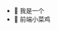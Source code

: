 - 👋 我是一个
- 👀 前端小菜鸡
<!-- - 🌱 I’m currently learning ... -->
<!-- - 💞️ I’m looking to collaborate on ... -->
<!-- - 📫 How to reach me ... -->

<!---
d-quiet/d-quiet is a ✨ special ✨ repository because its `README.md` (this file) appears on your GitHub profile.
You can click the Preview link to take a look at your changes.
--->
